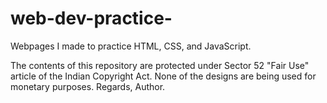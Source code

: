 # web-dev-practice-
Webpages I made to practice HTML, CSS, and JavaScript. 

The contents of this repository are protected under Sector 52 "Fair Use" article of the Indian Copyright Act. None of the designs are being used for monetary purposes. Regards, Author. 
